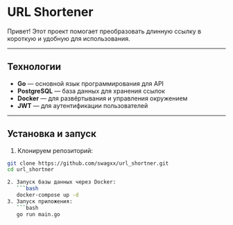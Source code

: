 # URL Shortener

Привет! Этот проект помогает преобразовать длинную ссылку в короткую и удобную для использования.

---

## Технологии

- **Go** — основной язык программирования для API  
- **PostgreSQL** — база данных для хранения ссылок  
- **Docker** — для развёртывания и управления окружением  
- **JWT** — для аутентификации пользователей  

---

## Установка и запуск

1. Клонируем репозиторий:

```bash
git clone https://github.com/swagxx/url_shortner.git
cd url_shortner

2. Запуск базы данных через Docker:
   ```bash
   docker-compose up -d
3. Запуск приложения:
   ```bash
   go run main.go
   ```
